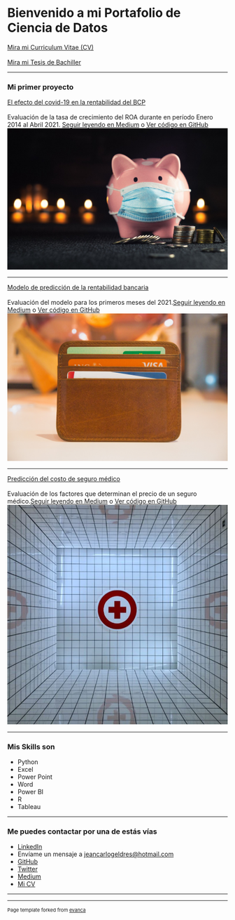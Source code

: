 # Bienvenido a mi Portafolio de Ciencia de Datos
<a href="/pdf/plantilla-curriculum-blanco2.pdf">Mira mi Curriculum Vitae (CV) </a> 
<br><br>
<a href="/pdf/Efecto de los factores internos en la rentabilidad bancaria.pdf">Mira mi Tesis de Bachiller </a>

---

### Mi primer proyecto

[El efecto del covid-19 en la rentabilidad del BCP](https://medium.com/@jeancarlogv10/el-efecto-del-covid-19-en-la-rentabilidad-del-bcp-a56fd9392067)
<br><br>
Evaluación de la tasa de crecimiento del ROA durante en período Enero 2014 al Abril 2021. [Seguir leyendo en Medium](https://medium.com/@jeancarlogv10/el-efecto-del-covid-19-en-la-rentabilidad-del-bcp-a56fd9392067) o [Ver código en GitHub](https://github.com/JeancarloGeldres/Analysis-Factors-Interns-)
[<img src="images/cerdo-min (1).jpg?raw=true"/>](https://github.com/JeancarloGeldres/Analysis-Factors-Interns-)

---
[Modelo de predicción de la rentabilidad bancaria](https://medium.com/@jeancarlogv10/modelo-de-predicci%C3%B3n-de-la-rentabilidad-bancaria-4208edee7bb3)
<br><br>
Evaluación del modelo para los primeros meses del 2021.[Seguir leyendo en Medium](https://medium.com/@jeancarlogv10/modelo-de-predicci%C3%B3n-de-la-rentabilidad-bancaria-4208edee7bb3) o [Ver código en GitHub](https://github.com/JeancarloGeldres/Analysis-Factors-Interns-)
[<img src="images/pararara.jpg?raw=true"/>](https://github.com/JeancarloGeldres/Analysis-Factors-Interns-)

---
[Predicción del costo de seguro médico](https://medium.com/@jeancarlogv10/predicci%C3%B3n-del-costo-de-seguro-m%C3%A9dico-ba1cefcdf57e)
<br><br>
Evaluación de los factores que determinan el precio de un seguro médico.[Seguir leyendo en Medium](https://medium.com/@jeancarlogv10/predicci%C3%B3n-del-costo-de-seguro-m%C3%A9dico-ba1cefcdf57e) o [Ver código en GitHub](https://github.com/JeancarloGeldres/Model-of-Cost-of-health-insurance)
[<img src="images/cura.jpg?raw=true"/>](https://github.com/JeancarloGeldres/Model-of-Cost-of-health-insurance)

---

### Mis Skills son

- Python
- Excel
- Power Point
- Word
- Power BI
- R
- Tableau

---

### Me puedes contactar por una de estás vías

- [LinkedIn](https://www.linkedin.com/in/jeancarlo-geldres-v%C3%A1squez-251a19179/)
- Envíame un mensaje a <jeancarlogeldres@hotmail.com>
- [GitHub](https://github.com/JeancarloGeldres/Analysis-Factors-Interns-)
- [Twitter](https://twitter.com/JeancarloGeldr1)
- [Medium](https://medium.com/@jeancarlogv10)
- [Mi CV](/pdf/plantilla-curriculum-blanco.pdf)


---




---
<p style="font-size:11px">Page template forked from <a href="https://github.com/evanca/quick-portfolio">evanca</a></p>
<!-- Remove above link if you don't want to attibute -->
